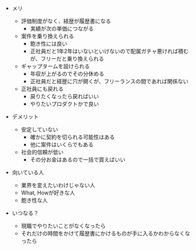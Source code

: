 - メリ
	- 評価制度がなく、経歴が履歴書になる
		- 実績が次の単価につながる
	- 案件を乗り換えられる
		- 飽き性には良い
		- 正社員だと1年2年はいないといけないので配属ガチャ悪ければ積むが、フリーだと乗り換えられる
	- ギャップタームを設けられる
		- 年収が上がるのでその分休める
		- 正社員だと経歴に穴が開くが、フリーランスの間であれば関係ない
	- 正社員にも戻れる
		- 戻りたくなったら戻ればいい
		- やりたいプロダクトかで良い
- デメリット
	- 安定していない
		- 確かに契約を切られる可能性はある
		- 他に案件はいくらでもある
	- 社会的信頼が低い
		- その分お金はあるので一括で買えばいい

- 向いている人
	- 業界を変えたいわけじゃない人
	- What, Howが好きな人
	- 飽き性な人


- いつなる？
	- 現職でやりたいことがなくなったら
	- それだけの時間をかけて履歴書にかけるものが手に入るかわからなくなったら